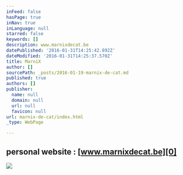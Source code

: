 ```yaml
---
inFeed: false
hasPage: true
inNav: true
inLanguage: null
starred: false
keywords: []
description: www.marnixdecat.be
datePublished: '2016-01-31T14:25:42.892Z'
dateModified: '2016-01-31T14:25:37.570Z'
title: MarniX
author: []
sourcePath: _posts/2016-01-19-marnix-de-cat.md
published: true
authors: []
publisher:
  name: null
  domain: null
  url: null
  favicon: null
url: marnix-de-cat/index.html
_type: WebPage

---
```

## personal website : [www.marnixdecat.be][0]
![](https://the-grid-user-content.s3-us-west-2.amazonaws.com/75b69ba5-4b21-480f-a8fa-a3fa6b1ebc27.jpg)

[0]: https://thegrid.ai/marnix-de-cat/
